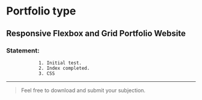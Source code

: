 # Portfolio type

## Responsive Flexbox and Grid Portfolio Website
 
### Statement: 
                1. Initial test.
                2. Index completed.
                3. CSS
                
 ---

>Feel free to download and submit your subjection.

